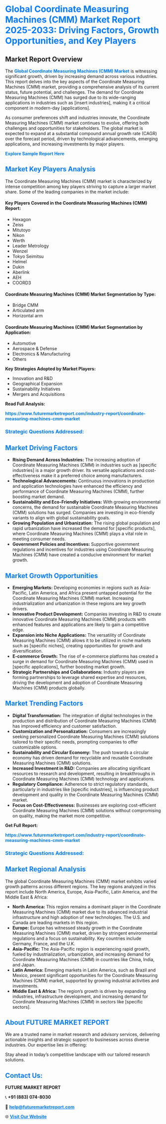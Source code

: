<h1 style="color: #007BFF;">Global Coordinate Measuring Machines (CMM) Market Report 2025-2033: Driving Factors, Growth Opportunities, and Key Players</h1>

<section id="overview">
<h2>Market Report Overview</h2>
<p>The <a href="https://www.futuremarketreport.com/industry-report/coordinate-measuring-machines-cmm-market" style="color: #007BFF; text-decoration: none;"><strong>Global Coordinate Measuring Machines (CMM) Market</strong></a> is witnessing significant growth, driven by increasing demand across various industries. This report delves into the key aspects of the Coordinate Measuring Machines (CMM) market, providing a comprehensive analysis of its current status, future potential, and challenges. The demand for Coordinate Measuring Machines (CMM) has surged due to its wide-ranging applications in industries such as [insert industries], making it a critical component in modern-day [applications].</p>
<p>As consumer preferences shift and industries innovate, the Coordinate Measuring Machines (CMM) market continues to evolve, offering both challenges and opportunities for stakeholders. The global market is expected to expand at a substantial compound annual growth rate (CAGR) over the forecast period, driven by technological advancements, emerging applications, and increasing investments by major players.</p>
</section>

<section id="overview">
<p><a href="https://www.futuremarketreport.com/request-sample/reportId=62681" style="color: #007BFF; text-decoration: none;"><strong>Explore Sample Report Here</strong></a></p>
</section>

<section id="key-players">
<h2 style="color: #007BFF;">Market Key Players Analysis</h2>
<p>The Coordinate Measuring Machines (CMM) market is characterized by intense competition among key players striving to capture a larger market share. Some of the leading companies in the market include:</p>
<h4>Key Players Covered in the Coordinate Measuring Machines (CMM) Report:</h4>
<ul><li>Hexagon</li><li>Zeiss</li><li>Mitutoyo</li><li>Nikon</li><li>Werth</li><li>Leader Metrology</li><li>Wenzel</li><li>Tokyo Seimitsu</li><li>Helmel</li><li>Dukin</li><li>Aberlink</li><li>AEH</li><li>COORD3</li></ul>
<h4>Coordinate Measuring Machines (CMM) Market Segmentation by Type:</h4>
<ul><li>Bridge CMM</li><li>Articulated arm</li><li>Horizontal arm</li></ul>

<h4>Coordinate Measuring Machines (CMM) Market Segmentation by Application:</h4>
<ul><li>Automotive</li><li>Aerospace &amp; Defense</li><li>Electronics &amp; Manufacturing</li><li>Others</li></ul>
<p><strong>Key Strategies Adopted by Market Players:</strong></p>
<ul>
<li>Innovation and R&D</li>
<li>Geographical Expansion</li>
<li>Sustainability Initiatives</li>
<li>Mergers and Acquisitions</li>
</ul>
</section>

<section>
<p><strong>Read Full Analysis: </strong></p><a href="https://www.futuremarketreport.com/industry-report/coordinate-measuring-machines-cmm-market" style="color: #007BFF; text-decoration: none;"><strong>https://www.futuremarketreport.com/industry-report/coordinate-measuring-machines-cmm-market</strong></a>
<h3 style="color: #007BFF;">Strategic Questions Addressed:</h3>
</section>

<section id="driving-factors">
<h2 style="color: #007BFF;">Market Driving Factors</h2>
<ul>
<li><strong>Rising Demand Across Industries:</strong> The increasing adoption of Coordinate Measuring Machines (CMM) in industries such as [specific industries] is a major growth driver. Its versatile applications and cost-effectiveness make it a preferred choice among manufacturers.</li>
<li><strong>Technological Advancements:</strong> Continuous innovations in production and application technologies have enhanced the efficiency and performance of Coordinate Measuring Machines (CMM), further boosting market demand.</li>
<li><strong>Sustainability and Eco-Friendly Initiatives:</strong> With growing environmental concerns, the demand for sustainable Coordinate Measuring Machines (CMM) solutions has surged. Companies are investing in eco-friendly variants to align with global sustainability goals.</li>
<li><strong>Growing Population and Urbanization:</strong> The rising global population and rapid urbanization have increased the demand for [specific products], where Coordinate Measuring Machines (CMM) plays a vital role in meeting consumer needs.</li>
<li><strong>Government Policies and Incentives:</strong> Supportive government regulations and incentives for industries using Coordinate Measuring Machines (CMM) have created a conducive environment for market growth.</li>
</ul>
</section>

<section id="growth-opportunities">
<h2 style="color: #007BFF;">Market Growth Opportunities</h2>
<ul>
<li><strong>Emerging Markets:</strong> Developing economies in regions such as Asia-Pacific, Latin America, and Africa present untapped potential for the Coordinate Measuring Machines (CMM) market. Increasing industrialization and urbanization in these regions are key growth drivers.</li>
<li><strong>Innovative Product Development:</strong> Companies investing in R&D to create innovative Coordinate Measuring Machines (CMM) products with enhanced features and applications are likely to gain a competitive edge.</li>
<li><strong>Expansion into Niche Applications:</strong> The versatility of Coordinate Measuring Machines (CMM) allows it to be utilized in niche markets such as [specific niches], creating opportunities for growth and diversification.</li>
<li><strong>E-commerce Growth:</strong> The rise of e-commerce platforms has created a surge in demand for Coordinate Measuring Machines (CMM) used in [specific applications], further boosting market growth.</li>
<li><strong>Strategic Partnerships and Collaborations:</strong> Industry players are forming partnerships to leverage shared expertise and resources, driving the development and adoption of Coordinate Measuring Machines (CMM) products globally.</li>
</ul>
</section>

<section id="trending-factors">
<h2 style="color: #007BFF;">Market Trending Factors</h2>
<ul>
<li><strong>Digital Transformation:</strong> The integration of digital technologies in the production and distribution of Coordinate Measuring Machines (CMM) has improved efficiency and customer satisfaction.</li>
<li><strong>Customization and Personalization:</strong> Consumers are increasingly seeking personalized Coordinate Measuring Machines (CMM) solutions tailored to their specific needs, prompting companies to offer customizable options.</li>
<li><strong>Sustainability and Circular Economy:</strong> The push towards a circular economy has driven demand for recyclable and reusable Coordinate Measuring Machines (CMM) solutions.</li>
<li><strong>Increased Investment in R&D:</strong> Companies are allocating significant resources to research and development, resulting in breakthroughs in Coordinate Measuring Machines (CMM) technology and applications.</li>
<li><strong>Regulatory Compliance:</strong> Adherence to strict regulatory standards, particularly in industries like [specific industries], is influencing product development and quality in the Coordinate Measuring Machines (CMM) market.</li>
<li><strong>Focus on Cost-Effectiveness:</strong> Businesses are exploring cost-efficient Coordinate Measuring Machines (CMM) solutions without compromising on quality, making the market more competitive.</li>
</ul>
</section>

<section>
<p><strong>Get Full Report: </strong></p><a href="https://www.futuremarketreport.com/industry-report/coordinate-measuring-machines-cmm-market" style="color: #007BFF; text-decoration: none;"><strong>https://www.futuremarketreport.com/industry-report/coordinate-measuring-machines-cmm-market</strong></a>
<h3 style="color: #007BFF;">Strategic Questions Addressed:</h3>
</section>


<section id="regional-analysis">
<h2 style="color: #007BFF;">Market Regional Analysis</h2>
<p>The global Coordinate Measuring Machines (CMM) market exhibits varied growth patterns across different regions. The key regions analyzed in this report include North America, Europe, Asia-Pacific, Latin America, and the Middle East & Africa:</p>
<ul>
<li><strong>North America:</strong> This region remains a dominant player in the Coordinate Measuring Machines (CMM) market due to its advanced industrial infrastructure and high adoption of new technologies. The U.S. and Canada are leading markets in this region.</li>
<li><strong>Europe:</strong> Europe has witnessed steady growth in the Coordinate Measuring Machines (CMM) market, driven by stringent environmental regulations and a focus on sustainability. Key countries include Germany, France, and the U.K.</li>
<li><strong>Asia-Pacific:</strong> The Asia-Pacific region is experiencing rapid growth, fueled by industrialization, urbanization, and increasing demand for Coordinate Measuring Machines (CMM) in countries like China, India, and Japan.</li>
<li><strong>Latin America:</strong> Emerging markets in Latin America, such as Brazil and Mexico, present significant opportunities for the Coordinate Measuring Machines (CMM) market, supported by growing industrial activities and investments.</li>
<li><strong>Middle East & Africa:</strong> The region’s growth is driven by expanding industries, infrastructure development, and increasing demand for Coordinate Measuring Machines (CMM) in sectors like [specific sectors].</li>
</ul>
</section>

<footer>
<h2 style="color: #007BFF;">About FUTURE MARKET REPORT</h2>
<p>We are a trusted name in market research and advisory services, delivering actionable insights and strategic support to businesses across diverse industries. Our expertise lies in offering:</p>

<p>Stay ahead in today’s competitive landscape with our tailored research solutions.</p>

<h2 style="color: #007BFF;">Contact Us:</h2>
<p><strong>FUTURE MARKET REPORT</strong></p>
<p>📞 <strong>+91 (883) 074-8030</strong></p>
<p>📧 <strong><a href="mailto:help@futuremarketreport.com" style="color: #007BFF;">help@futuremarketreport.com</a></strong></p>
<p>🌐 <strong><a href="https://www.futuremarketreport.com/" style="color: #007BFF;">Visit Our Website</a></strong></p>
</footer>